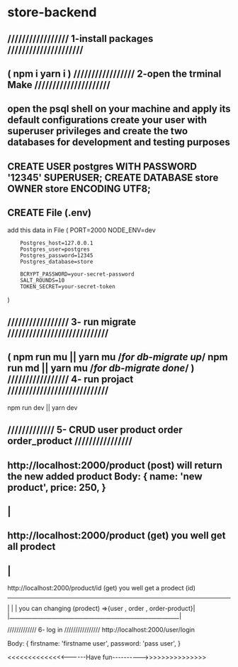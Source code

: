 # store-backend

///////////////// 1-install packages /////////////////////
--------------------------------------------------------------
(
npm i
yarn i
)
///////////////// 2-open the trminal Make /////////////////////
--------------------------------------------------------------

open the psql shell on your machine and apply its default configurations
create your user with superuser privileges and create the two databases for development and testing purposes
------------------------------------------------------
CREATE USER postgres WITH PASSWORD '12345' SUPERUSER;
CREATE DATABASE store OWNER store ENCODING UTF8;
------------------------------------------------------
CREATE File  (.env)
--------------------
add this data in File (
        PORT=2000
        NODE_ENV=dev

        Postgres_host=127.0.0.1
        Postgres_user=postgres
        Postgres_password=12345
        Postgres_database=store

        BCRYPT_PASSWORD=your-secret-password 
        SALT_ROUNDS=10
        TOKEN_SECRET=your-secret-token
)

///////////////// 3- run migrate  ////////////////////////////
--------------------------------------------------------------
(
npm run mu || yarn mu /*for db-migrate up*/
npm run md || yarn mu /*for db-migrate done*/
)
///////////////// 4- run projact  ////////////////////////////
--------------------------------------------------------------

npm run dev || yarn dev

///////////// 5- CRUD user product order order_product  ////////////////
----------------------------------
http://localhost:2000/product
        (post)
will return the new added product
Body: {
    name: 'new product',
    price: 250,
}
-----------------------------------
|
----------------------------------
http://localhost:2000/product
        (get)
you well get all prodect
-----------------------------------
|
-----------------------------------
http://localhost:2000/product/id
        (get)
you well get a prodect (id)
 ____________________________________________________________
|                                                            |
| you can changing (prodect) =>{user , order , order-product}|
|____________________________________________________________|

///////////// 6- log in  ////////////////
http://localhost:2000/user/login

Body: {
    firstname: 'firstname user',
    password: 'pass user',
}

<<<<<<<<<<<<<<------Have fun---------->>>>>>>>>>>>>>>

